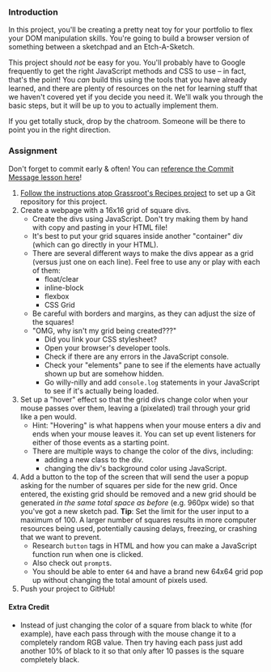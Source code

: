 ### Introduction

In this project, you'll be creating a pretty neat toy for your portfolio to flex your DOM manipulation skills. You're going to build a browser version of something between a sketchpad and an Etch-A-Sketch.

This project should _not_ be easy for you. You'll probably have to Google frequently to get the right JavaScript methods and CSS to use – in fact, that's the point! You _can_ build this using the tools that you have already learned, and there are plenty of resources on the net for learning stuff that we haven't covered yet if you decide you need it. We'll walk you through the basic steps, but it will be up to you to actually implement them.

If you get totally stuck, drop by the chatroom. Someone will be there to point you in the right direction.

### Assignment

<div class="lesson-content__panel" markdown="1">

Don't forget to commit early & often! You can [reference the Commit Message lesson here](https://learn.grassroot.academy/lessons/foundations-commit-messages)!

1.  [Follow the instructions atop Grassroot's Recipes project](https://learn.grassroot.academy/paths/foundations/courses/foundations/lessons/recipes#setting-up-your-projects-github-repository) to set up a Git repository for this project.
2.  Create a webpage with a 16x16 grid of square divs.
    *   Create the divs using JavaScript. Don't try making them by hand with copy and pasting in your HTML file!
    *   It's best to put your grid squares inside another "container" div \(which can go directly in your HTML\).
    *   There are several different ways to make the divs appear as a grid \(versus just one on each line\). Feel free to use any or play with each of them:
        *   float/clear
        *   inline-block
        *   flexbox
        *   CSS Grid
    *   Be careful with borders and margins, as they can adjust the size of the squares!
    *   "OMG, why isn't my grid being created???"
        *   Did you link your CSS stylesheet?
        *   Open your browser's developer tools.
        *   Check if there are any errors in the JavaScript console.
        *   Check your "elements" pane to see if the elements have actually shown up but are somehow hidden.
        *   Go willy-nilly and add  `console.log` statements in your JavaScript to see if it's actually being loaded.
3.  Set up a "hover" effect so that the grid divs change color when your mouse passes over them, leaving a \(pixelated\) trail through your grid like a pen would.
    *   Hint: "Hovering" is what happens when your mouse enters a div and ends when your mouse leaves it. You can set up event listeners for either of those events as a starting point.
    *   There are multiple ways to change the color of the divs, including:
        *   adding a new class to the div.
        *   changing the div's background color using JavaScript.
4.  Add a button to the top of the screen that will send the user a popup asking for the number of squares per side for the new grid. Once entered, the existing grid should be removed and a new grid should be generated _in the same total space as before_ \(e.g. 960px wide\) so that you've got a new sketch pad. **Tip**: Set the limit for the user input to a maximum of 100. A larger number of squares results in more computer resources being used, potentially causing delays, freezing, or crashing that we want to prevent.
    *   Research `button` tags in HTML and how you can make a JavaScript function run when one is clicked.
    *   Also check out `prompt`s.
    *   You should be able to enter `64` and have a brand new 64x64 grid pop up without changing the total amount of pixels used.
5.  Push your project to GitHub!

#### Extra Credit
*   Instead of just changing the color of a square from black to white \(for example\), have each pass through with the mouse change it to a completely random RGB value.   Then try having each pass just add another 10% of black to it so that only after 10 passes is the square completely black.
</div>
